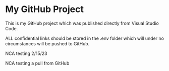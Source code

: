 # My GitHub Project

This is my GitHub project which was published directly from Visual Studio Code.

ALL confidential links should be stored in the .env folder which will under no circumstances will be pushed to GitHub.

NCA testing 2/15/23

NCA testing a pull from GitHub
